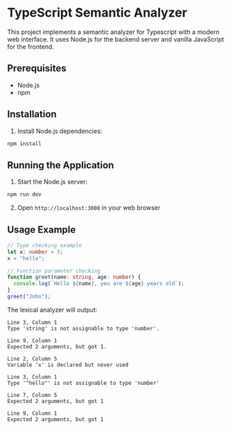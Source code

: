 # TypeScript Semantic Analyzer

This project implements a semantic analyzer for Typescript with a modern web interface. It uses Node.js for the backend server and vanilla JavaScript for the frontend.

## Prerequisites

- Node.js
- npm

## Installation

1. Install Node.js dependencies:

```bash
npm install
```

## Running the Application

1. Start the Node.js server:

```bash
npm run dev
```

2. Open `http://localhost:3000` in your web browser

## Usage Example

```typescript
// Type checking example
let x: number = 5;
x = "hello";

// Function parameter checking
function greet(name: string, age: number) {
  console.log(`Hello ${name}, you are ${age} years old`);
}
greet("John");
```

The lexical analyzer will output:

```
Line 3, Column 1
Type 'string' is not assignable to type 'number'.

Line 9, Column 1
Expected 2 arguments, but got 1.

Line 2, Column 5
Variable 'x' is declared but never used

Line 3, Column 1
Type '"hello"' is not assignable to type 'number'

Line 7, Column 5
Expected 2 arguments, but got 1

Line 9, Column 1
Expected 2 arguments, but got 1
```